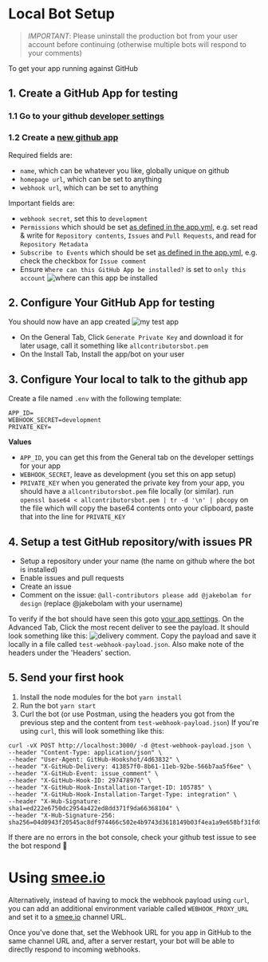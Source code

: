# Local Bot Setup

> _IMPORTANT_: Please uninstall the production bot from your user account before continuing (otherwise multiple bots will respond to your comments)

To get your app running against GitHub

## 1. Create a GitHub App for testing

### 1.1 Go to your github [developer settings](https://github.com/settings/developers)

### 1.2 Create a [new github app](https://github.com/settings/apps/new)

Required fields are:

- `name`, which can be whatever you like, globally unique on github
- `homepage url`, which can be set to anything
- `webhook url`, which can be set to anything

Important fields are:

- `webhook secret`, set this to `development`
- `Permissions` which should be set [as defined in the app.yml](https://github.com/all-contributors/all-contributors-bot/blob/main/app.yml#L54), e.g. set read & write for `Repository contents`, `Issues` and `Pull Requests`, and read for `Repository Metadata`
- `Subscribe to Events` which should be set [as defined in the app.yml](https://github.com/all-contributors/all-contributors-bot/blob/main/app.yml#L15), e.g. check the checkbox for `Issue comment`
- Ensure `Where can this GitHub App be installed?` is set to `only this account`
  ![where can this app be installed](where-can-this-app-be-installed.png)

## 2. Configure Your GitHub App for testing

You should now have an app created
![my test app](app-created.png)

- On the General Tab, Click `Generate Private Key` and download it for later usage, call it something like `allcontributorsbot.pem`
- On the Install Tab, Install the app/bot on your user

## 3. Configure Your local to talk to the github app

Create a file named `.env` with the following template:

```
APP_ID=
WEBHOOK_SECRET=development
PRIVATE_KEY=
```

**Values**

- `APP_ID`, you can get this from the General tab on the developer settings for your app
- `WEBHOOK_SECRET`, leave as development (you set this on app setup)
- `PRIVATE_KEY` when you generated the private key from your app, you should have a `allcontributorsbot.pem` file locally (or similar). run `openssl base64 < allcontributorsbot.pem | tr -d '\n' | pbcopy` on the file which will copy the base64 contents onto your clipboard, paste that into the line for `PRIVATE_KEY`

## 4. Setup a test GitHub repository/with issues PR

- Setup a repository under your name (the name on github where the bot is installed)
- Enable issues and pull requests
- Create an issue
- Comment on the issue: `@all-contributors please add @jakebolam for design` (replace @jakebolam with your username)

To verify if the bot should have seen this goto [your app settings](https://github.com/settings/apps/). On the Advanced Tab, Click the most recent deliver to see the payload. It should look something like this:
![delivery comment](delivery-comment.png). Copy the payload and save it locally in a file called `test-webhook-payload.json`. Also make note of the headers under the 'Headers' section. 

## 5. Send your first hook

1. Install the node modules for the bot `yarn install`
2. Run the bot `yarn start`
3. Curl the bot (or use Postman, using the headers you got from the previous step and the content from `test-webhook-payload.json`)
   If you're using `curl`, this will look something like this:

```
curl -vX POST http://localhost:3000/ -d @test-webhook-payload.json \
--header "Content-Type: application/json" \
--header "User-Agent: GitHub-Hookshot/4d63832" \
--header "X-GitHub-Delivery: 413857f0-8b61-11eb-92be-566b7aa5f6ee" \
--header "X-GitHub-Event: issue_comment" \
--header "X-GitHub-Hook-ID: 297478976" \
--header "X-GitHub-Hook-Installation-Target-ID: 105785" \
--header "X-GitHub-Hook-Installation-Target-Type: integration" \
--header "X-Hub-Signature: sha1=ed222e6750dc2954a422ed8dd371f9da66368104" \
--header "X-Hub-Signature-256: sha256=04d0943f20545ac8df974466c502e4b9743d3618149b03f4ea1a9e658bf31fd0"
```

If there are no errors in the bot console, check your github test issue to see the bot respond :tada:

# Using [smee.io](https://smee.io/)

Alternatively, instead of having to mock the webhook payload using `curl`, you can add an additional environment variable called `WEBHOOK_PROXY_URL` and set it to a [smee.io](https://smee.io) channel URL.

Once you've done that, set the Webhook URL for you app in GitHub to the same channel URL and, after a server restart, your bot will be able to directly respond to incoming webhooks. 
